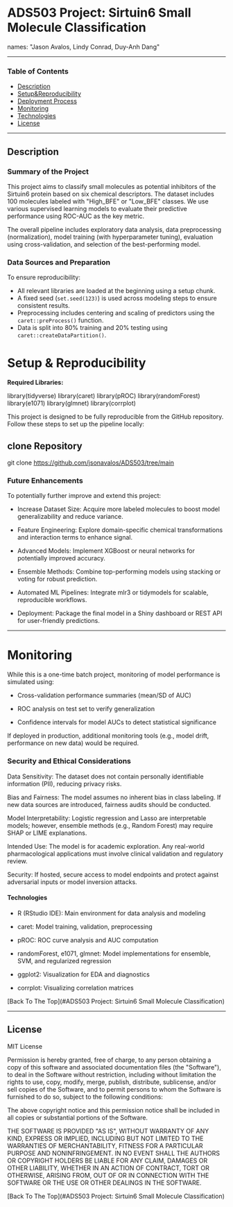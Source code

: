# ADS503 Project: Sirtuin6 Small Molecule Classification

names: "Jason Avalos, Lindy Conrad, Duy-Anh Dang"

---

### Table of Contents

- [Description](#description)
- [Setup&Reproducibility](#Setup&Reproducibility)
- [Deployment Process](#deployment)
- [Monitoring](#monitoring)
- [Technologies](#technologies)
- [License](#license)

---

## Description

### Summary of the Project

This project aims to classify small molecules as potential inhibitors of the Sirtuin6 protein based on six chemical descriptors. The dataset includes 100 molecules labeled with "High_BFE" or "Low_BFE" classes. We use various supervised learning models to evaluate their predictive performance using ROC-AUC as the key metric.

The overall pipeline includes exploratory data analysis, data preprocessing (normalization), model training (with hyperparameter tuning), evaluation using cross-validation, and selection of the best-performing model.

### Data Sources and Preparation

To ensure reproducibility:

- All relevant libraries are loaded at the beginning using a setup chunk.
- A fixed seed (`set.seed(123)`) is used across modeling steps to ensure consistent results.
- Preprocessing includes centering and scaling of predictors using the `caret::preProcess()` function.
- Data is split into 80% training and 20% testing using `caret::createDataPartition()`.


# Setup & Reproducibility 

**Required Libraries:**

library(tidyverse)
library(caret)
library(pROC)
library(randomForest)
library(e1071)
library(glmnet)
library(corrplot)

This project is designed to be fully reproducible from the GitHub repository. Follow these steps to set up the pipeline locally:

## clone Repository

git clone https://github.com/jsonavalos/ADS503/tree/main


### Future Enhancements

To potentially further improve and extend this project:

- Increase Dataset Size: Acquire more labeled molecules to boost model generalizability and reduce variance.

- Feature Engineering: Explore domain-specific chemical transformations and interaction terms to enhance signal.

- Advanced Models: Implement XGBoost or neural networks for potentially improved accuracy.

- Ensemble Methods: Combine top-performing models using stacking or voting for robust prediction.

- Automated ML Pipelines: Integrate mlr3 or tidymodels for scalable, reproducible workflows.

- Deployment: Package the final model in a Shiny dashboard or REST API for user-friendly predictions.




---

# Monitoring

While this is a one-time batch project, monitoring of model performance is simulated using:

- Cross-validation performance summaries (mean/SD of AUC)

- ROC analysis on test set to verify generalization

- Confidence intervals for model AUCs to detect statistical significance

If deployed in production, additional monitoring tools (e.g., model drift, performance on new data) would be required.


### Security and Ethical Considerations

Data Sensitivity: The dataset does not contain personally identifiable information (PII), reducing privacy risks.

Bias and Fairness: The model assumes no inherent bias in class labeling. If new data sources are introduced, fairness audits should be conducted.

Model Interpretability: Logistic regression and Lasso are interpretable models; however, ensemble methods (e.g., Random Forest) may require SHAP or LIME explanations.

Intended Use: The model is for academic exploration. Any real-world pharmacological applications must involve clinical validation and regulatory review.

Security: If hosted, secure access to model endpoints and protect against adversarial inputs or model inversion attacks.


#### Technologies

- R (RStudio IDE): Main environment for data analysis and modeling

- caret: Model training, validation, preprocessing

- pROC: ROC curve analysis and AUC computation

- randomForest, e1071, glmnet: Model implementations for ensemble, SVM, and regularized regression

- ggplot2: Visualization for EDA and diagnostics

- corrplot: Visualizing correlation matrices


[Back To The Top](#ADS503 Project: Sirtuin6 Small Molecule Classification)

---

## License

MIT License


Permission is hereby granted, free of charge, to any person obtaining a copy
of this software and associated documentation files (the "Software"), to deal
in the Software without restriction, including without limitation the rights
to use, copy, modify, merge, publish, distribute, sublicense, and/or sell
copies of the Software, and to permit persons to whom the Software is
furnished to do so, subject to the following conditions:

The above copyright notice and this permission notice shall be included in all
copies or substantial portions of the Software.

THE SOFTWARE IS PROVIDED "AS IS", WITHOUT WARRANTY OF ANY KIND, EXPRESS OR
IMPLIED, INCLUDING BUT NOT LIMITED TO THE WARRANTIES OF MERCHANTABILITY,
FITNESS FOR A PARTICULAR PURPOSE AND NONINFRINGEMENT. IN NO EVENT SHALL THE
AUTHORS OR COPYRIGHT HOLDERS BE LIABLE FOR ANY CLAIM, DAMAGES OR OTHER
LIABILITY, WHETHER IN AN ACTION OF CONTRACT, TORT OR OTHERWISE, ARISING FROM,
OUT OF OR IN CONNECTION WITH THE SOFTWARE OR THE USE OR OTHER DEALINGS IN THE
SOFTWARE.

[Back To The Top](#ADS503 Project: Sirtuin6 Small Molecule Classification)




